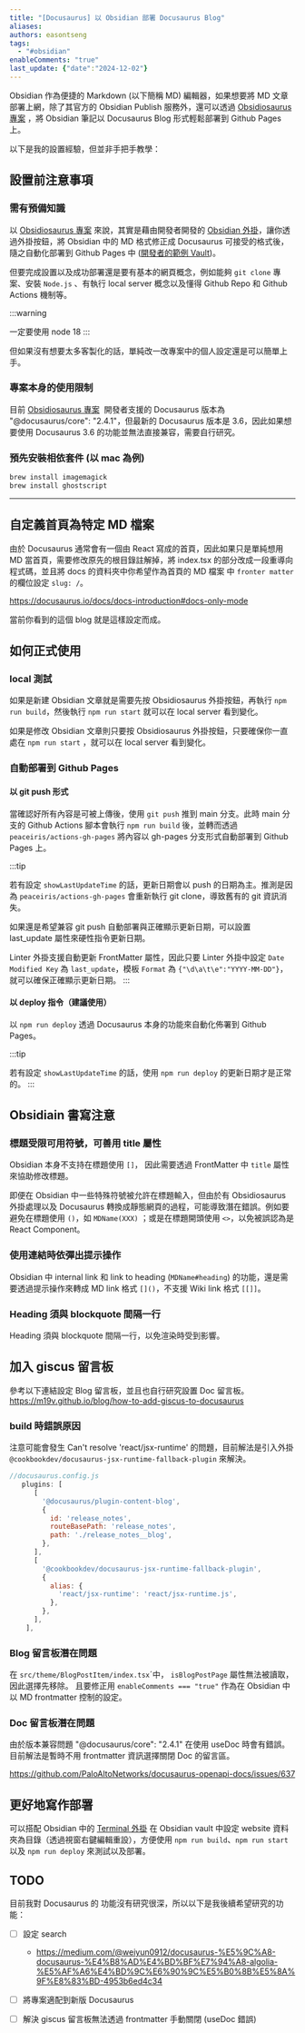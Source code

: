 ```yaml
---
title: "[Docusaurus] 以 Obsidian 部署 Docusaurus Blog"
aliases: 
authors: easontseng
tags:
  - "#obsidian"
enableComments: "true"
last_update: {"date":"2024-12-02"}
---
```


Obsidian 作為便捷的 Markdown (以下簡稱 MD) 編輯器，如果想要將 MD 文章部署上網，除了其官方的 Obsidian Publish 服務外，還可以透過 [Obsidiosaurus 專案](https://cimsta.github.io/obsidiosaurus-docs/docs/main/Get%20started/quick_start) ，將 Obsidian 筆記以 Docusaurus Blog 形式輕鬆部署到 Github Pages 上。

以下是我的設置經驗，但並非手把手教學：

## 設置前注意事項

### 需有預備知識

以 [Obsidiosaurus 專案](https://cimsta.github.io/obsidiosaurus-docs/docs/main/Get%20started/quick_start) 來說，其實是藉由開發者開發的 [Obsidian 外掛](https://github.com/CIMSTA/obsidiosaurus)，讓你透過外掛按鈕，將 Obsidian 中的 MD 格式修正成 Docusaurus 可接受的格式後，隨之自動化部署到 Github Pages 中 ([開發者的範例 Vault](https://github.com/CIMSTA/obsidiosaurus-docs))。

但要完成設置以及成功部署還是要有基本的網頁概念，例如能夠 `git clone` 專案、安裝 `Node.js` 、有執行 local server 概念以及懂得 Github Repo 和 Github Actions 機制等。

:::warning

一定要使用 node 18
:::

但如果沒有想要太多客製化的話，單純改一改專案中的個人設定還是可以簡單上手。
### 專案本身的使用限制

目前 [Obsidiosaurus 專案](https://cimsta.github.io/obsidiosaurus-docs/docs/main/Get%20started/quick_start)  開發者支援的 Docusaurus 版本為 "@docusaurus/core": "2.4.1"，但最新的 Docusaurus 版本是 3.6，因此如果想要使用 Docusaurus 3.6 的功能並無法直接兼容，需要自行研究。

### 預先安裝相依套件 (以 mac 為例)

```bash
brew install imagemagick
brew install ghostscript
```

---
## 自定義首頁為特定 MD 檔案

由於 Docusaurus 通常會有一個由 React 寫成的首頁，因此如果只是單純想用 MD 當首頁，需要修改原先的根目錄註解掉，將 index.tsx 的部分改成一段重導向程式碼，並且將 docs 的資料夾中你希望作為首頁的 MD 檔案 中 `fronter matter` 的欄位設定 `slug: /`。

https://docusaurus.io/docs/docs-introduction#docs-only-mode

當前你看到的這個 blog 就是這樣設定而成。

## 如何正式使用

### local 測試

如果是新建 Obsidian 文章就是需要先按 Obsidiosaurus 外掛按鈕，再執行 `npm run build`，然後執行 `npm run start` 就可以在 local server 看到變化。

如果是修改 Obsidian 文章則只要按 Obsidiosaurus 外掛按鈕，只要確保你一直處在 `npm run start` ，就可以在 local server 看到變化。

### 自動部署到 Github Pages

#### 以 git push 形式

當確認好所有內容是可被上傳後，使用 `git push` 推到 main 分支。此時 main 分支的 Github Actions 腳本會執行 `npm run build` 後，並轉而透過 `peaceiris/actions-gh-pages` 將內容以 gh-pages 分支形式自動部署到 Github Pages 上。

:::tip

若有設定 `showLastUpdateTime` 的話，更新日期會以 push 的日期為主。推測是因為 `peaceiris/actions-gh-pages` 會重新執行 git clone，導致舊有的 git 資訊消失。

如果還是希望兼容 git push 自動部署與正確顯示更新日期，可以設置 last_update 屬性來硬性指令更新日期。

 Linter 外掛支援自動更新 FrontMatter 屬性，因此只要 Linter 外掛中設定 `Date Modified Key` 為 `last_update`，模板 `Format` 為 `{"\d\a\t\e":"YYYY-MM-DD"}`，就可以確保正確顯示更新日期。
:::

#### 以 deploy 指令（建議使用）

以 `npm run deploy` 透過 Docusaurus 本身的功能來自動化佈署到 Github Pages。

:::tip

若有設定 `showLastUpdateTime` 的話，使用 `npm run deploy` 的更新日期才是正常的。
:::

## Obsidiain 書寫注意

###  標題受限可用符號，可善用 title 屬性

Obsidian 本身不支持在標題使用 `[]`， 因此需要透過 FrontMatter 中 `title` 屬性來協助修改標題。

即便在 Obsidian 中一些特殊符號被允許在標題輸入，但由於有 Obsidiosaurus 外掛處理以及 Docusaurus 轉換成靜態網頁的過程，可能導致潛在錯誤。例如要避免在標題使用 `()`，如 `MDName(XXX)` ；或是在標題開頭使用 `<>`，以免被誤認為是 React Component。
###  使用連結時依彈出提示操作

 Obsidian 中 internal link 和 link to heading (`MDName#heading`) 的功能，還是需要透過提示操作來轉成 MD link 格式 `[]()`，不支援 Wiki link 格式 `[[]]`。
### Heading 須與 blockquote 間隔一行

Heading 須與 blockquote 間隔一行，以免渲染時受到影響。

## 加入 giscus 留言板

參考以下連結設定 Blog 留言板，並且也自行研究設置 Doc 留言板。
https://m19v.github.io/blog/how-to-add-giscus-to-docusaurus

### build 時錯誤原因

注意可能會發生 Can't resolve 'react/jsx-runtime' 的問題，目前解法是引入外掛 `@cookbookdev/docusaurus-jsx-runtime-fallback-plugin` 來解決。

```js
//docusaurus.config.js
   plugins: [
      [
        '@docusaurus/plugin-content-blog',
        {
          id: 'release_notes',
          routeBasePath: 'release_notes',
          path: './release_notes__blog',
        },
      ],
      [
        '@cookbookdev/docusaurus-jsx-runtime-fallback-plugin',
        {
          alias: {
            'react/jsx-runtime': 'react/jsx-runtime.js',
          },
        },
      ],
    ],
```

### Blog 留言板潛在問題

在 `src/theme/BlogPostItem/index.tsx`ˊ中，
`isBlogPostPage` 屬性無法被讀取，因此選擇先移除。
且要修正用 `enableComments === "true"` 作為在 Obsidian 中以 MD frontmatter 控制的設定。
### Doc 留言板潛在問題

由於版本兼容問題 "@docusaurus/core": "2.4.1" 在使用 useDoc 時會有錯誤。目前解法是暫時不用 frontmatter 資訊選擇關閉 Doc 的留言區。

https://github.com/PaloAltoNetworks/docusaurus-openapi-docs/issues/637

## 更好地寫作部署

可以搭配 Obsidian 中的 [Terminal 外掛](https://github.com/polyipseity/obsidian-terminal) 在 Obsidian vault 中設定 website 資料夾為目錄（透過視窗右鍵編輯重設），方便使用 `npm run build`、`npm run start` 以及 `npm run deploy` 來測試以及部署。

## TODO

目前我對 Docusaurus 的 功能沒有研究很深，所以以下是我後續希望研究的功能：

- [ ] 設定 search
	- https://medium.com/@weiyun0912/docusaurus-%E5%9C%A8-docusaurus-%E4%B8%AD%E4%BD%BF%E7%94%A8-algolia-%E5%AF%A6%E4%BD%9C%E6%90%9C%E5%B0%8B%E5%8A%9F%E8%83%BD-4953b6ed4c34
- [ ] 將專案適配到新版 Docusaurus
- [ ] 解決 giscus 留言板無法透過 frontmatter 手動關閉 (useDoc 錯誤)

